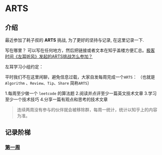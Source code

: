 # ARTS

## 介绍 

最近参加了耗子叔的 **ARTS** 挑战, 为了更好的坚持与记录, 在这里记录一下.

写在哪里？
可以写在任何地方，然后把链接或者文本在知乎盖楼方便汇总。[极客时间《左耳听风》发起的ARTS挑战怎么参加？](https://www.zhihu.com/question/301150832)

左耳学习小组约定：

平时我们不在这里闲聊，避免信息过载，大家自发每周完成一个`ARTS`：
（也就是 `Algorithm` 、`Review`、`Tip`、`Share` 简称`ARTS`）

1.每周至少做一个 `leetcode` 的算法题
2.阅读并点评至少一篇英文技术文章
3.学习至少一个技术技巧
4.分享一篇有观点和思考的技术文章

> 连续两周没有参与的伙伴就会被移除群，每周一统计，统计以知乎上的内容为准。


## 记录阶梯

### [第一周](/Weekly/201903W1.md)



